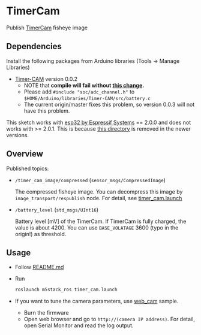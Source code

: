 # TimerCam

Publish [TimerCam](https://docs.m5stack.com/en/unit/timercam_f) fisheye image

## Dependencies

Install the following packages from Arduino libraries (Tools -> Manage Libraries)
- [Timer-CAM](https://github.com/m5stack/TimerCam-arduino/tree/0.0.2) version 0.0.2
  - NOTE that **compile will fail without [this change](https://github.com/m5stack/TimerCam-arduino/issues/6#issuecomment-899100086).**
  - Please add `#include "soc/adc_channel.h"` to `$HOME/Arduino/libraries/Timer-CAM/src/battery.c`
  - The current origin/master fixes this problem, so version 0.0.3 will not have this problem.

This sketch works with [esp32 by Espressif Systems](https://github.com/espressif/arduino-esp32/tree/2.0.0) == 2.0.0 and does not works with >= 2.0.1. This is because [this directory](https://github.com/espressif/arduino-esp32/tree/2.0.0/tools/sdk/esp32/include/esp-face) is removed in the newer versions.

## Overview

Published topics:

- `/timer_cam_image/compressed` (`sensor_msgs/CompressedImage`)

  The compressed fisheye image. You can decompress this image by `image_transport/respublish` node. For detail, see [timer_cam.launch](https://github.com/jsk-ros-pkg/jsk_3rdparty/tree/master/m5stack_ros/launch/timer_cam.launch)

- `/battery_level` (`std_msgs/UInt16`)

  Battery level [mV] of the TimerCam. If TimerCam is fully charged, the value is about 4200. You can use `BASE_VOLATAGE` 3600 (typo in the origin!) as threshold.

## Usage

- Follow [README.md](https://github.com/jsk-ros-pkg/jsk_3rdparty/tree/master/m5stack_ros)

- Run

  ```bash
  roslaunch m5stack_ros timer_cam.launch
  ```

- If you want to tune the camera parameters, use [web_cam](https://github.com/m5stack/TimerCam-arduino/blob/master/examples/web_cam/web_cam.ino) sample.
  - Burn the firmware
  - Open web browser and go to `http://(camera IP address)`. For detail, open Serial Monitor and read the log output.
